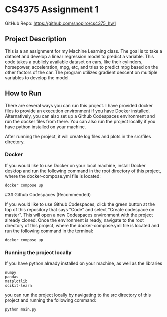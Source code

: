 # CS4375 Assignment 1
GitHub Repo: https://github.com/snopiro/cs4375_hw1

## Project Description
This is a an assignment for my Machine Learning class. The goal is to take a dataset and develop a linear regression model to predict a variable. This code takes a publicly available dataset on cars, like their cylinders, horsepower, acceleration, mpg, etc, and tries to predict mpg based on the other factors of the car. The program utilizes gradient descent on multiple variables to develop the model.

## How to Run
There are several ways you can run this project. I have provided docker files to provide an execution environment if you have Docker installed. Alternatively, you can also set up a Github Codespaces environment and run the docker files from there. You can also run the project locally if you have python installed on your machine.

After running the project, it will create log files and plots in the src/files directory.

### Docker
If you would like to use Docker on your local machine, install Docker desktop and run the following command in the root directory of this project, where the docker-compose.yml file is located:
```
docker compose up
```

#3# Github Codespaces (Recommended)

If you would like to use Github Codespaces, click the green button at the top of this repository that says "Code" and select "Create codespace on master". This will open a new Codespaces environment with the project already cloned. Once the environment is ready, navigate to the root directory of this project, where the docker-compose.yml file is located and run the following command in the terminal:
```
docker compose up
```

### Running the project locally

If you have python already installed on your machine, as well as the libraries
```
numpy
pandas
matplotlib
scikit-learn
```
you can run the project locally by navigating to the src directory of this project and running the following command:
```
python main.py
```
